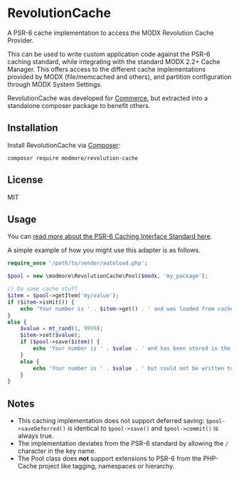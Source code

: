 # RevolutionCache

A PSR-6 cache implementation to access the MODX Revolution Cache Provider.

This can be used to write custom application code against the PSR-6 caching standard, while integrating with the standard MODX 2.2+ Cache Manager. This offers access to the different cache implementations provided by MODX (file/memcached and others), and partition configuration through MODX System Settings.

RevolutionCache was developed for [Commerce](https://www.modmore.com/commerce/), but extracted into a standalone composer package to benefit others. 

## Installation

Install RevolutionCache via [Composer](https://getcomposer.org):

````
composer require modmore/revolution-cache
````

## License

MIT

## Usage

You can [read more about the PSR-6 Caching Interface Standard here](http://www.php-fig.org/psr/psr-6/).

A simple example of how you might use this adapter is as follows.

```` php
require_once '/path/to/vendor/autoload.php';

$pool = new \modmore\RevolutionCache\Pool($modx, 'my_package');

// Do some cache stuff
$item = $pool->getItem('my/value');
if ($item->isHit()) {
    echo 'Your number is ' . $item->get() . ' and was loaded from cache.';
}
else {
    $value = mt_rand(1, 9999);
    $item->set($value);
    if ($pool->save($item)) {
        echo 'Your number is ' . $value . ' and has been stored in the cache.';
    }
    else {
        echo 'Your number is ' . $value . ' but could not be written to cache';
    }
}

````

## Notes

- This caching implementation does not support deferred saving: `$pool->saveDeferred()` is identical to `$pool->save()` and `$pool->commit()` is always true.
- The implementation deviates from the PSR-6 standard by allowing the `/` character in the key name. 
- The Pool class does **not** support extensions to PSR-6 from the PHP-Cache project like tagging, namespaces or hierarchy.